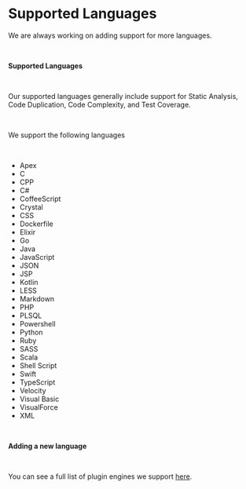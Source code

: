 # Supported Languages

We are always working on adding support for more languages.

 

**<span class="wysiwyg-font-size-large">Supported Languages</span>**

 

Our supported languages generally include support for Static Analysis,
Code Duplication, Code Complexity, and Test Coverage.

 

We support the following languages 

 

-   Apex
-   C
-   CPP
-   C\#
-   CoffeeScript
-   Crystal
-   CSS
-   Dockerfile
-   Elixir
-   Go
-   Java
-   JavaScript
-   JSON
-   JSP
-   Kotlin
-   LESS
-   Markdown
-   PHP
-   PLSQL
-   Powershell
-   Python
-   Ruby
-   SASS
-   Scala
-   Shell Script
-   Swift
-   TypeScript
-   Velocity
-   Visual Basic
-   VisualForce
-   XML

 

**Adding a new language**

 

You can see a full list of plugin engines we support
[here](https://support.codacy.com/hc/en-us/articles/213632009-Engines).

 
